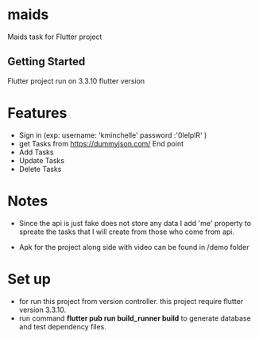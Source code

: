 # maids

Maids task for Flutter project

## Getting Started
Flutter project run on  3.3.10 flutter version
# Features
- Sign in (exp: username: 'kminchelle' password :'0lelplR' )
- get Tasks from https://dummyjson.com/ End point
- Add Tasks
- Update Tasks
- Delete Tasks

# Notes
- Since the api is just fake does not store any data I add 'me' property to spreate the tasks
  that I will create from those who come from api.

- Apk for the project along side with video can be found in /demo folder
# Set up
- for run this project from version controller. this project require flutter version 3.3.10.
- run command  **flutter pub run build_runner build**
  to generate database and test dependency files.






